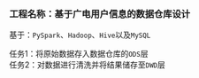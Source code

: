 ### 工程名称：基于广电用户信息的数据仓库设计

基于：`PySpark`、`Hadoop`、`Hive`以及`MySQL`  

任务1：将原始数据存入数据仓库的`ODS`层  
任务2：对数据进行清洗并将结果储存至`DWD`层  
